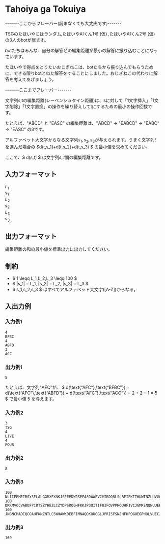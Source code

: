 # Tahoiya ga Tokuiya
-------ここからフレーバー(読まなくても大丈夫です)-------

TSGのたほいやにはランダム,たほいやAIくん1号 (仮) ,たほいやAIくん2号 (仮) の3人のbotが居ます。

botたちはみんな、自分の解答との編集距離が最小の解答に振り込むことになっています。

たほいやで得点をとりたいおじぎねこは、botたちから振り込んでもらうために、できる限りbotと似た解答をすることにしました。おじぎねこの代わりに解答を考えてあげましょう。

-------ここまでフレーバー-------

文字列s,tの編集距離(レーベンシュタイン距離)は、sに対して「1文字挿入」「1文字削除」「1文字置換」の操作を繰り替えしてtにするための最小の操作回数です。

たとえば、"ABCD" と "EASC" の編集距離は、"ABCD" -> "EABCD" -> "EABC" -> "EASC" の3です。

アルファベット大文字からなる文字列$s_1,s_2,s_3$が与えられます。うまく文字列$t$を選んだ場合の $d(t,s_1)+d(t,s_2)+d(t,s_3) $ の最小値を求めてください。

ここで、$ d(s,t) $ は文字列$s,t$間の編集距離です。

## 入力フォーマット

$L_1$  
$s_1$  
$L_2$  
$s_2$  
$L_3$  
$s_3$

## 出力フォーマット
編集距離の和の最小値を標準出力に出力してください。

## 制約

* $ 1 \leqq L_1,L_2,L_3 \leqq 100 $
* $ |s_1| = L_1, |s_2| = L_2, |s_3| = L_3 $
* $ s_1,s_2,s_3 $ はすべてアルファベット大文字([A-Z])からなる。

## 入出力例

### 入力例1
```
4
BFBC
4
ABFD
3
ACC
```

### 出力例1
```
5
```

たとえば、文字列"AFC"が、
$ d(\text{“AFC”},\text{“BFBC”}) + d(\text{“AFC”},\text{“ABFD”}) + d(\text{“AFC”},\text{“ACC”}) = 2 + 2 + 1 = 5 $ で最小値 $5$ を与えます。

### 入力例2
```
3
TSG
4
LIVE
4
FOUR
```

### 出力例2
```
8
```

### 入力例3
```
100
NLIIERMEIMSYSELALGGMXFXNKJSEEPDWJSPFASOWWEVCVIRDQRLSLREIFKITHUWTNZLUVGGWTSKRMSBWCOVWMFIDIGQMZRXCYAJC
100
DKKMVOCVABUFPCRTSZYHBZLCZYDPSRQGHFKKJPOQITIFUIFOVPPHOUHFIVCJGMKENQNUUEHZJYQZSITPHKCYPNHGSFSPKHPCHLMB
100
JNGNCMADIQCOAHFKNZNTLCSWHAWKDEBFIMNAQOKOUGGLJPRISFSNJHFHPQGUEGPHOLVUECJTUFGNMFTDYIAJUFEFEUJFFAROUBSF
```

### 出力例3
```
169
```




